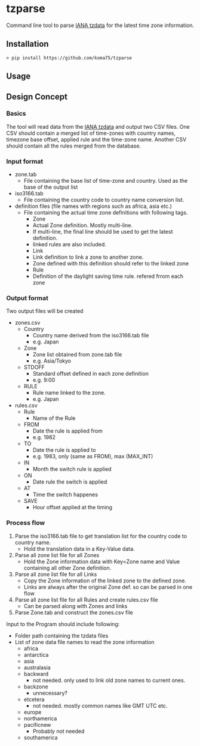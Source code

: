 tzparse
========================================================================

Command line tool to parse [IANA tzdata][IANA]
for the latest time zone information.

Installation
------------------------------------------------------------------------

~~~shell
> pip install https://github.com/koma75/tzparse
~~~

Usage
------------------------------------------------------------------------

Design Concept
------------------------------------------------------------------------

### Basics

The tool will read data from the [IANA tzdata][IANA] and output two CSV
files.  One CSV should contain a merged list of time-zones with country
names, timezone base offset, applied rule and the time-zone name.
Another CSV should contain all the rules merged from the database.

### Input format

* zone.tab
    * File containing the base list of time-zone and country.  Used as the
        base of the output list
* iso3166.tab
    * File containing the country code to country name conversion list.
* definition files (file names with regions such as africa, asia etc.)
    * File containing the actual time zone definitions with following 
        tags.
        * Zone
        * Actual Zone definition.  Mostly multi-line.
        * If multi-line, the final line should be used to get the latest
            definition.
        * linked rules are also included.
        * Link
        * Link definition to link a zone to another zone.
        * Zone defined with this definition should refer to the linked zone
        * Rule
        * Definition of the daylight saving time rule.  refered frrom each zone

### Output format

Two output files will be created

* zones.csv
    * Country
        * Country name derived from the iso3166.tab file
        * e.g. Japan
    * Zone
        * Zone list obtained from zone.tab file
        * e.g. Asia/Tokyo
    * STDOFF
        * Standard offset defined in each zone definition
        * e.g. 9:00
    * RULE
        * Rule name linked to the zone.
        * e.g. Japan
* rules.csv
    * Rule
        * Name of the Rule
    * FROM
        * Date the rule is applied from
        * e.g. 1982
    * TO
        * Date the rule is applied to
        * e.g. 1983, only (same as FROM), max (MAX_INT)
    * IN
        * Month the switch rule is applied
    * ON
        * Date rule the switch is applied
    * AT
        * Time the switch happenes
    * SAVE
        * Hour offset applied at the timing

### Process flow

1. Parse the iso3166.tab file to get translation list for the country code
   to country name.
    * Hold the translation data in a Key-Value data.
2. Parse all zone list file for all Zones
    * Hold the Zone information data with Key=Zone name and Value containing all other Zone definition.
3. Parse all zone list file for all Links
    * Copy the Zone information of the linked zone to the defined zone.
    * Links are always after the original Zone def. so can be parsed in one flow
4. Parse all zone list file for all Rules and create rules.csv file
    * Can be parsed along with Zones and links
5. Parse Zone.tab and construct the zones.csv file

Input to the Program should include following:

* Folder path containing the tzdata files
* List of zone data file names to read the zone information
    * africa
    * antarctica
    * asia
    * australasia
    * backward
        * not needed.  only used to link old zone names to current ones.
    * backzone
        * unnecessary?
    * etcetera
        * not needed. mostly common names like GMT UTC etc.
    * europe
    * northamerica
    * pacificnew
        * Probably not needed
    * southamerica

[IANA]:https://www.iana.org/time-zones